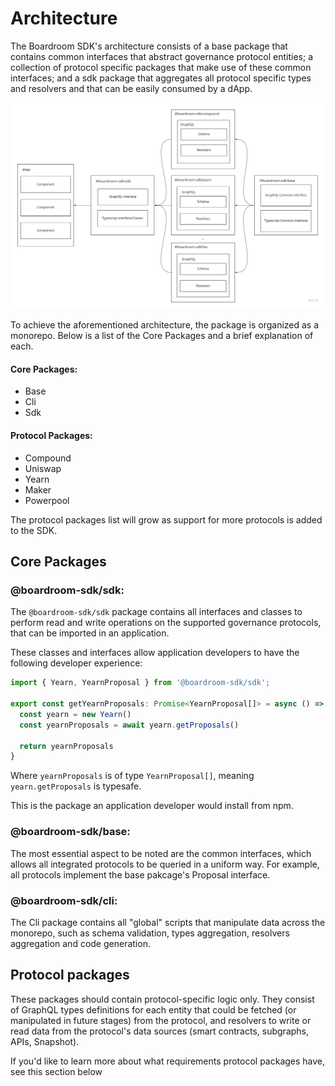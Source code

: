 # Architecture

The Boardroom SDK's architecture consists of a base package that contains common interfaces that abstract governance protocol entities; a collection of protocol specific packages that make use of these common interfaces; and a sdk package that aggregates all protocol specific types and resolvers and that can be easily consumed by a dApp.

![](../.gitbook/assets/boardroom-sdk-3-.jpg)

To achieve the aforementioned architecture, the package is organized as a monorepo. Below is a list of the Core Packages and a brief explanation of each.

#### **Core Packages**:

* Base
* Cli
* Sdk

#### **Protocol Packages**:

* Compound
* Uniswap
* Yearn
* Maker
* Powerpool

The protocol packages list will grow as support for more protocols is added to the SDK.

## Core Packages

### @boardroom-sdk/sdk:

The `@boardroom-sdk/sdk` package contains all interfaces and classes to perform read and write operations on the supported governance protocols, that can be imported in an application.

These classes and interfaces allow application developers to have the following developer experience:

```typescript
import { Yearn, YearnProposal } from '@boardroom-sdk/sdk';

export const getYearnProposals: Promise<YearnProposal[]> = async () => {
  const yearn = new Yearn()
  const yearnProposals = await yearn.getProposals()

  return yearnProposals
}
```

Where `yearnProposals` is of type `YearnProposal[]`, meaning `yearn.getProposals` is typesafe.

This is the package an application developer would install from npm.

### @boardroom-sdk/base:

The most essential aspect to be noted are the common interfaces, which allows all integrated protocols to be queried in a uniform way. For example, all protocols implement the base pakcage's Proposal interface.

### @boardroom-sdk/cli:

The Cli package contains all "global" scripts that manipulate data across the monorepo, such as schema validation, types aggregation, resolvers aggregation and code generation.

## Protocol packages

These packages should contain protocol-specific logic only. They consist of GraphQL types definitions for each entity that could be fetched \(or manipulated in future stages\) from the protocol, and resolvers to write or read data from the protocol's data sources \(smart contracts, subgraphs, APIs, Snapshot\).

If you'd like to learn more about what requirements protocol packages have, see this section below

